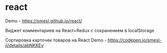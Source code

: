 # react
Demo - https://smesl.github.io/react/

Виджет комментариев на React+Redux с сохранением в localStorage

Сортировка карточек товаров на React Demo - https://codepen.io/smesl-ji/details/abNKKEy

 
